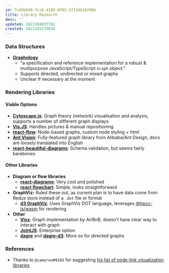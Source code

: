 ```yaml
---
id: 7cd5b849-7ccb-4189-9f02-2f13db16298b
title: Library Research
desc: ''
updated: 1621369037782
created: 1621365376034
---
```


### Data Structures

- **[Graphology](https://graphology.github.io/)**
  - "a specification and reference implementation for a robust & multipurpose JavaScript/TypeScript `Graph` object."
  - Supports directed, undirected or mixed graphs
  - Unclear if necessary at the moment

### Rendering Libraries

#### Viable Options
- **[Cytoscape.js](https://js.cytoscape.org/)**: Graph theory (network) visualisation and analysis, supports a number of different graph displays
- **[Vis.JS](https://visjs.github.io/vis-network/docs/network/)**: Handles pictures & manual repositioning
- **[react-flow](https://github.com/wbkd/react-flow)**: Node-based graphs, custom node styling + html
- **[Ant Vision](https://graphin.antv.vision/en-US)**: Fully-featured graph library from Alibaba/Ant Design, docs are *loosely* translated into English
- **[react-beautiful-diagrams](https://github.com/beautifulinteractions/beautiful-react-diagrams)**: Schema validation, but seems fairly barebones


#### Other Libraries
- **Diagram or flow libraries**
  - **[react-diagrams](https://github.com/projectstorm/react-diagrams)**: Very cool and polished
  - **[react flowchart]( https://github.com/MrBlenny/react-flow-chart)**: Simple, looks straightforward
- **GraphViz:** Ruled these out, as current plan is to have data come from Redux store instead of a `.dot` file or format
  - **[d3 GraphViz](https://github.com/magjac/d3-graphviz)**: Uses GraphViz DOT language, leverages [@hpcc-js/wasm](https://github.com/hpcc-systems/hpcc-js-wasm) for rendering
- **Other**
  - **[Visx](https://airbnb.io/visx/network)**: Graph implementation by AirBnB, doesn't have clear way to interact with graph
  - **[JointJS](https://resources.jointjs.com/)**: Enterprise option
  - **[dagre](https://github.com/dagrejs/dagre)** and **[dagre-d3](https://github.com/dagrejs/dagre-d3)**: More so for directed graphs

### References

- Thanks to `@cameron#9185` for suggesting [his list of node-link visualization libraries](https://gist.github.com/hydrosquall/cf6a68305fb14e9fb45c82cbcbff0c65)

